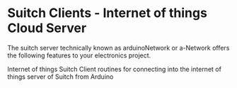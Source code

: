 Suitch Clients -
Internet of things Cloud Server
============
The suitch server technically known as arduinoNetwork or a-Network offers the following features to your electronics project.

Internet of things
Suitch Client routines for connecting into the internet of things server of Suitch from Arduino
